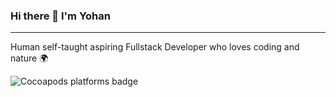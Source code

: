 ### Hi there  🖖     I'm Yohan

---

Human self-taught aspiring Fullstack Developer who loves coding and nature 🌍

<img alt="Cocoapods platforms badge" src="https://img.shields.io/badge/platform-ios%20%7C%20osx%20-%23989898">

<!--
**DYW972/DYW972** is a ✨ _special_ ✨ repository because its `README.md` (this file) appears on your GitHub profile.

Here are some ideas to get you started:

- 🔭 I’m currently working on ...
- 🌱 I’m currently learning ...
- 👯 I’m looking to collaborate on ...
- 🤔 I’m looking for help with ...
- 💬 Ask me about ...
- 📫 How to reach me: ...
- 😄 Pronouns: ...
- ⚡ Fun fact: ...



- 🌱 I’m currently learning freeCodeCamp Responsive Web Design path,
- 🔭 I’m currently working on my GitHub profile and my Portfolio,
- 👯 I’m looking to collaborate on Javascript Open Source projects,
- 🤔 I’m looking for help with self-confidence in programming,
- 💬 Ask me about my path and my professional projects,
- 📫 How to reach me: 🚧 working on it ! 🔄 🚧
- 😄 Pronouns: Human
-  ⚡ Fun fact: MERN Stack gives me goosbumps 🤩
-->

